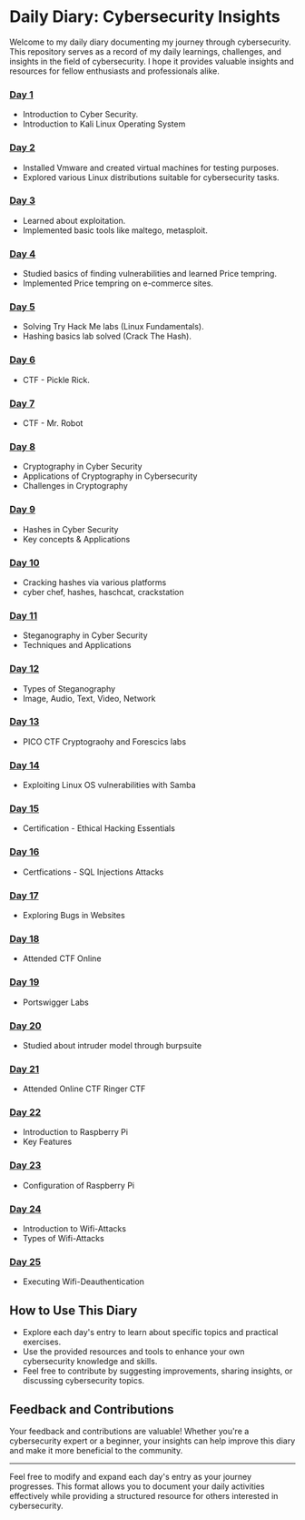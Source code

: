 # Daily Diary: Cybersecurity Insights

Welcome to my daily diary documenting my journey through cybersecurity. This repository serves as a record of my daily learnings, challenges, and insights in the field of cybersecurity. I hope it provides valuable insights and resources for fellow enthusiasts and professionals alike.


### <a href="">Day 1</a>
- Introduction to Cyber Security.
- Introduction to Kali Linux Operating System

### <a href="">Day 2</a>
- Installed Vmware and created virtual machines for testing purposes.
- Explored various Linux distributions suitable for cybersecurity tasks.

### <a href="">Day 3</a>
- Learned about exploitation.
- Implemented basic tools like maltego, metasploit.

### <a href="">Day 4</a>
- Studied basics of finding vulnerabilities and learned Price tempring.
- Implemented Price tempring on e-commerce sites.

###  <a href="">Day 5</a>
- Solving Try Hack Me labs (Linux Fundamentals).
- Hashing basics lab solved (Crack The Hash).

###  <a href="">Day 6</a>
- CTF - Pickle Rick.

###  <a href="">Day 7</a>
- CTF - Mr. Robot

###  <a href="">Day 8</a>
- Cryptography in Cyber Security
- Applications of Cryptography in Cybersecurity
- Challenges in Cryptography

###  <a href="">Day 9</a>
- Hashes in Cyber Security
- Key concepts & Applications

###  <a href="">Day 10</a>
- Cracking hashes via various platforms
- cyber chef, hashes, haschcat, crackstation 

### <a href="">Day 11</a>
- Steganography in Cyber Security
- Techniques and Applications

###  <a href="">Day 12</a>
- Types of Steganography
- Image, Audio, Text, Video, Network

###  <a href="">Day 13</a>
- PICO CTF Cryptograohy and Forescics labs

###  <a href="">Day 14</a>
-  Exploiting Linux OS vulnerabilities with Samba

###  <a href="">Day 15</a>
- Certification - Ethical Hacking Essentials

### <a href="">Day 16</a>
- Certfications - SQL Injections Attacks

### <a href="">Day 17</a>
- Exploring Bugs in Websites
 
###  <a href="">Day 18</a>
- Attended CTF Online 

###  <a href="">Day 19</a>
- Portswigger Labs

### <a href="">Day 20</a>
- Studied about intruder model through burpsuite

###  <a href="">Day 21</a>
- Attended Online CTF Ringer CTF 

###  <a href="">Day 22</a>
- Introduction to Raspberry Pi
- Key Features

### <a href="">Day 23</a>
- Configuration of Raspberry Pi
  
### <a href="">Day 24</a>
- Introduction to Wifi-Attacks
- Types of Wifi-Attacks

### <a href="">Day 25</a>
- Executing Wifi-Deauthentication 

## How to Use This Diary
- Explore each day's entry to learn about specific topics and practical exercises.
- Use the provided resources and tools to enhance your own cybersecurity knowledge and skills.
- Feel free to contribute by suggesting improvements, sharing insights, or discussing cybersecurity topics.

## Feedback and Contributions
Your feedback and contributions are valuable! Whether you're a cybersecurity expert or a beginner, your insights can help improve this diary and make it more beneficial to the community.

---

Feel free to modify and expand each day's entry as your journey progresses. This format allows you to document your daily activities effectively while providing a structured resource for others interested in cybersecurity.
